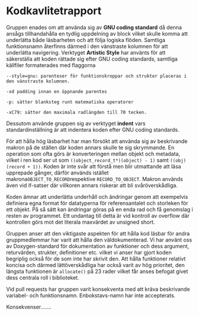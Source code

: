 # Kodkavlitetrapport

Gruppen enades om att använda sig av **GNU coding standard** då denna ansågs tillhandahålla en tydlig uppdelning av block vilket skulle komma att underlätta
både läsbarheten och att följa logiska flöden. Samtliga funktionsnamn återfinns därmed i den vänstraste kolumnen för att underlätta navigering.
Verktyget **Artistic Style** har använts för att säkerställa att koden rättade sig efter GNU coding standards, samtliga källfiler formaterades med flaggorna
```
--style=gnu: parenteser för funktionskroppar och strukter placeras i den vänstraste kolumnen.

-xd padding innan en öppnande parentes

-p: sätter blanksteg runt matematiska operatorer

-xC79: sätter den maximala radlängden till 70 tecken.
```
Dessutom använde gruppen sig av verktyget **indent** vars standardinställning är att indentera koden efter GNU coding standards.

För att hålla hög läsbarhet har man försökt att använda sig av beskrivande makron på de ställen där koden annars skulle te sig skrymmande.
En operation som ofta görs är konverteringen mellan objekt och metadata, vilket i ren kod ser ut som `((object_record_t*)(object) - 1)` samt `((obj)(record + 1))`.
Koden är inte svår att förstå men blir utmattande att läsa upprepade gånger, därför används istället makrona`OBJECT_TO_RECORD`respektive `RECORD_TO_OBJECT`.
Makron används även vid if-satser där villkoren annars riskerar att bli svåröverskådliga.

Koden ämnar att underlätta underhåll och ändringar genom att exempelvis definiera egna format för datatyperna för referensantalet och storleken för ett objekt.
På så sätt kan ändringar göras på en enda rad och få genomslag i resten av programmet.
Ett undantag till detta är vid kontroll av overflow där kontrollen görs mot det literala maxvärdet av unsigned short.

Gruppen anser att den viktigaste aspekten för att hålla kod läsbar för andra gruppmedlemmar har varit att hålla den väldokumenterad.
Vi har använt oss av Doxygen-standard för dokumentation av funktioner och dess argument, returvärden, strukter, definitioner etc. vilket vi anser har gjort koden begriplig också för de som inte har skrivit den.
Att hålla funktioner relativt koncisa och därmed lättöverskådliga har också varit av hög prioritet, den längsta funktionen är   `allocate()` på 23 rader vilket får anses befogat
givet dess centrala roll i biblioteket.

Vid pull requests har gruppen varit konsekventa med att kräva beskrivande variabel- och funktionsnamn. Enbokstavs-namn har inte accepterats.

Konsekvenser.......
